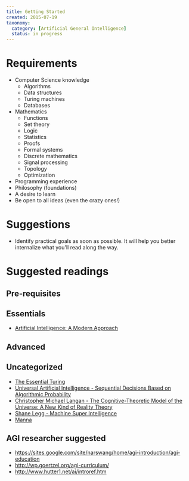 ```yaml
---
title: Getting Started
created: 2015-07-19
taxonomy:
  category: [Artificial General Intelligence]
  status: in progress
---
```


# Requirements

- Computer Science knowledge
	+ Algorithms
	+ Data structures
	+ Turing machines
	+ Databases
- Mathematics
	+ Functions
	+ Set theory
	+ Logic
	+ Statistics
	+ Proofs
	+ Formal systems
	+ Discrete mathematics
	+ Signal processing
	+ Topology
	+ Optimization
- Programming experience
- Philosophy (foundations)
- A desire to learn
- Be open to all ideas (even the crazy ones!)

# Suggestions

- Identify practical goals as soon as possible. It will help you better internalize what you'll read along the way.

# Suggested readings

## Pre-requisites

## Essentials

* [Artificial Intelligence: A Modern Approach](../books/artificial-intelligence-a-modern-approach)

## Advanced

## Uncategorized

- [The Essential Turing](http://www.amazon.com/The-Essential-Turing-Philosophy-Intelligence/dp/0198250800)
- [Universal Artificial Intelligence - Sequential Decisions Based on Algorithmic Probability](http://www.hutter1.net/ai/uaibook.htm)
- [Christopher Michael Langan - The Cognitive-Theoretic Model of the Universe:
A New Kind of Reality Theory](http://www.megafoundation.org/CTMU/Articles/Langan_CTMU_092902.pdf)
- [Shane Legg - Machine Super Intelligence](http://www.vetta.org/documents/Machine_Super_Intelligence.pdf)
- [Manna](http://marshallbrain.com/manna1.htm)

## AGI researcher suggested
- https://sites.google.com/site/narswang/home/agi-introduction/agi-education
- http://wp.goertzel.org/agi-curriculum/
- http://www.hutter1.net/ai/introref.htm
